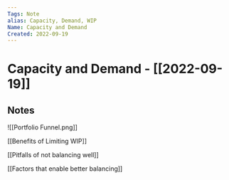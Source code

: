 ```yaml
---
Tags: Note
alias: Capacity, Demand, WIP
Name: Capacity and Demand
Created: 2022-09-19
---
```

# Capacity and Demand - [[2022-09-19]]
## Notes
![[Portfolio Funnel.png]]

[[Benefits of Limiting WIP]]

[[Pitfalls of not balancing well]]

[[Factors that enable better balancing]]
